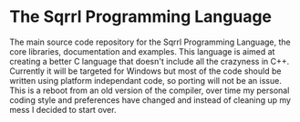 # The Sqrrl Programming Language
The main source code repository for the Sqrrl Programming Language, the core libraries, documentation and examples.
This language is aimed at creating a better C language that doesn't include all the crazyness in C++.
Currently it will be targeted for Windows but most of the code should be written using platform independant code, 
so porting will not be an issue. 
This is a reboot from an old version of the compiler, over time my personal coding style and preferences have
changed and instead of cleaning up my mess I decided to start over.
